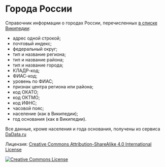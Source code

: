 # Города России

Справочник информации о городах России, перечисленных [в списке Википедии](https://ru.wikipedia.org/wiki/%D0%A1%D0%BF%D0%B8%D1%81%D0%BE%D0%BA_%D0%B3%D0%BE%D1%80%D0%BE%D0%B4%D0%BE%D0%B2_%D0%A0%D0%BE%D1%81%D1%81%D0%B8%D0%B8):

- адрес одной строкой;
- почтовый индекс;
- федеральный округ;
- тип и название региона;
- тип и название района;
- тип и название города;
- КЛАДР-код;
- ФИАС-код;
- уровень по ФИАС;
- признак центра региона или района;
- код ОКАТО;
- код ОКТМО;
- код ИФНС;
- часовой пояс;
- население (как в Википедии);
- год основания (как в Википедии).

Все данные, кроме населения и года основания, получены из сервиса [DaData.ru](https://dadata.ru/)

<p>Лицензия: <a rel="license" href="http://creativecommons.org/licenses/by-sa/4.0/">Creative Commons Attribution-ShareAlike 4.0 International License</a></p>

<p><a rel="license" href="http://creativecommons.org/licenses/by-sa/4.0/"><img alt="Creative Commons License" style="border-width:0" src="https://i.creativecommons.org/l/by-sa/4.0/88x31.png" /></a></p>
